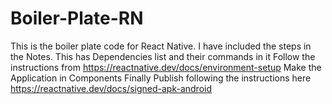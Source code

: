 # Boiler-Plate-RN
This is the boiler plate code for React Native. I have included the steps in the Notes. This has Dependencies list and their commands in it
Follow the instructions from https://reactnative.dev/docs/environment-setup
Make the Application in Components
Finally Publish following the instructions here https://reactnative.dev/docs/signed-apk-android
